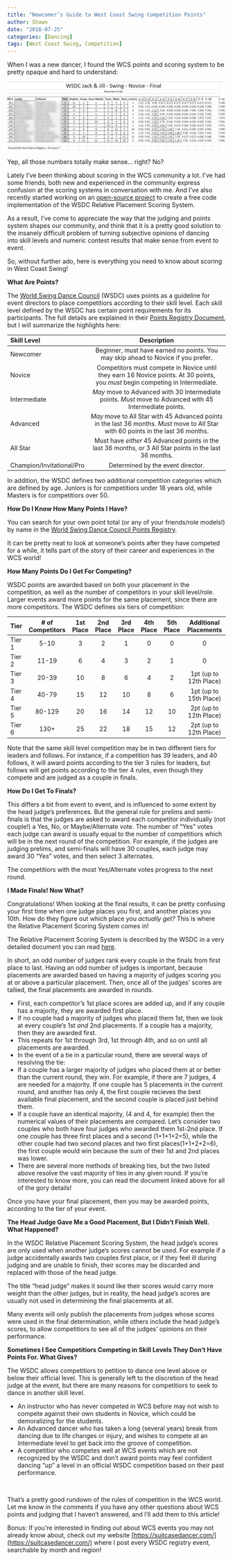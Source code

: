 ```yaml
---
title: "Newcomer’s Guide to West Coast Swing Competition Points"
author: Shawn
date: "2018-07-25"
categories: [Dancing]
tags: [West Coast Swing, Competition]
---
```


When I was a new dancer, I found the WCS points and scoring system to be pretty opaque and hard to understand:

![WCS Score Sheet](/content\2018\07\wcs-score-sheet.png)

Yep, all those numbers totally make sense... right? No?

Lately I’ve been thinking about scoring in the WCS community a lot. I’ve had some friends, both new and experienced in the community express confusion at the scoring systems in conversation with me. And I’ve also recently started working on an [open-source project](https://github.com/JessieArr/RelativePlacement/) to create a free code implementation of the WSDC Relative Placement Scoring System.

As a result, I’ve come to appreciate the way that the judging and points system shapes our community, and think that it is a pretty good solution to the insanely difficult problem of turning subjective opinions of dancing into skill levels and numeric contest results that make sense from event to event.

So, without further ado, here is everything you need to know about scoring in West Coast Swing!

**What Are Points?**

The [World Swing Dance Council](https://www.worldsdc.com/) (WSDC) uses points as a guideline for event directors to place competitiors according to their skill level. Each skill level defined by the WSDC has certain point requirements for its participants. The full details are explained in their [Points Registry Document](https://www.worldsdc.com/wp-content/uploads/2016/02/WSDC-Points-Registry-Document-7-1-2015.pdf), but I will summarize the highlights here:

| Skill Level | Description
| :------------- | :----------: |
| Newcomer | Beginner, must have earned no points. You may skip ahead to Novice if you prefer. |
| Novice | Competitors must compete in Novice until they earn 16 Novice points. At 30 points, you _must_ begin competing in Intermediate. |
| Intermediate | _May_ move to Advanced with 30 Intermediate points. _Must_ move to Advanced with 45 Intermediate points. |
| Advanced | _May_ move to All Star with 45 Advanced points in the last 36 months. _Must_ move to All Star with 60 points in the last 36 months. |
| All Star | Must have _either_ 45 Advanced points in the last 36 months, _or_ 3 All Star points in the last 36 months. |
| Champion/Invitational/Pro | Determined by the event director. |

In addition, the WSDC defines two additional competition categories which are defined by age. Juniors is for competitiors under 18 years old, while Masters is for competitiors over 50.

**How Do I Know How Many Points I Have?**

You can search for your own point total (or any of your friends/role models!) by name in the [World Swing Dance Council Points Registry](http://www.worldsdc.com/registry-points/).

It can be pretty neat to look at someone’s points after they have competed for a while, it tells part of the story of their career and experiences in the WCS world!

**How Many Points Do I Get For Competing?**

WSDC points are awarded based on both your placement in the competition, as well as the number of competitors in your skill level/role. Larger events award more points for the same placement, since there are more competitors. The WSDC defines six tiers of competition:

| Tier | \# of Competitors | 1st Place | 2nd Place | 3rd Place | 4th Place | 5th Place | Additional Placements |
| :------------- | :----------: |:----------: |:----------: |:----------: |:----------: |:----------: |:----------: |
| Tier 1 | 5-10 | 3 | 2 | 1 | 0 | 0 | 0
| Tier 2 | 11-19 | 6 | 4 | 3 | 2 | 1 | 0 |
| Tier 3 | 20-39 | 10 | 8 | 6 | 4 | 2 | 1pt (up to 12th Place) |
| Tier 4 | 40-79 | 15 | 12 | 10 | 8 | 6 | 1pt (up to 15th Place) |
| Tier 5 | 80-129 | 20 | 16 | 14 | 12 | 10 | 2pt (up to 12th Place) |
| Tier 6 | 130+ | 25 | 22 | 18 | 15 | 12 | 2pt (up to 12th Place) |

Note that the same skill level competition may be in two different tiers for leaders and follows. For instance, if a competition has 39 leaders, and 40 follows, it will award points according to the tier 3 rules for leaders, but follows will get points according to the tier 4 rules, even though they compete and are judged as a couple in finals.

**How Do I Get To Finals?**

This differs a bit from event to event, and is influenced to some extent by the head judge’s preferences. But the general rule for prelims and semi-finals is that the judges are asked to award each competitor individually (not couple!) a Yes, No, or Maybe/Alternate vote. The number of “Yes” votes each judge can award is usually equal to the number of competitiors which will be in the next round of the competition. For example, if the judges are judging prelims, and semi-finals will have 30 couples, each judge may award 30 “Yes” votes, and then select 3 alternates.

The competitiors with the most Yes/Alternate votes progress to the next round.

**I Made Finals! Now What?**

Congratulations! When looking at the final results, it can be pretty confusing your first time when one judge places you first, and another places you 10th. How do they figure out which place you _actually get?_ This is where the Relative Placement Scoring System comes in!

The Relative Placement Scoring System is described by the WSDC in a very detailed document you can read [here](https://www.worldsdc.com/wp-content/uploads/2016/04/Relative_placement.pdf).

In short, an odd number of judges rank every couple in the finals from first place to last. Having an odd number of judges is important, because placements are awarded based on having a majority of judges scoring you at or above a particular placement. Then, once all of the judges’ scores are tallied, the final placements are awarded in rounds.

- First, each competitor’s 1st place scores are added up, and if any couple has a majority, they are awarded first place.
- If no couple had a majority of judges who placed them 1st, then we look at every couple’s 1st _and_ 2nd placements. If a couple has a majority, then they are awarded first.
- This repeats for 1st through 3rd, 1st through 4th, and so on until all placements are awarded.
- In the event of a tie in a particular round, there are several ways of resolving the tie:
- If a couple has a larger majority of judges who placed them at or better than the current round, they win. For example, if there are 7 judges, 4 are needed for a majority. If one couple has 5 placements in the current round, and another has only 4, the first couple recieves the best available final placement, and the second couple is placed just behind them.
- If a couple have an identical majority, (4 and 4, for example) then the numerical values of their placements are compared. Let’s consider two couples who both have four judges who awarded them 1st-2nd place. If one couple has three first places and a second (1+1+1+2=5), while the other couple had two second places and two first places(1+1+2+2=6), the first couple would win because the sum of their 1st and 2nd places was lower.
- There are several more methods of breaking ties, but the two listed above resolve the vast majority of ties in any given round. If you’re interested to know more, you can read the document linked above for all of the gory details!

Once you have your final placement, then you may be awarded points, according to the tier of your event.

**The Head Judge Gave Me a Good Placement, But I Didn’t Finish Well. What Happened?**

In the WSDC Relative Placement Scoring System, the head judge’s scores are only used when another judge’s scores cannot be used. For example if a judge accidentally awards two couples first place, or if they feel ill during judging and are unable to finish, their scores may be discarded and replaced with those of the head judge.

The title “head judge” makes it sound like their scores would carry more weight than the other judges, but in reality, the head judge’s scores are usually not used in determining the final placements at all.

Many events will only publish the placements from judges whose scores were used in the final determination, while others include the head judge’s scores, to allow competitiors to see all of the judges’ opinions on their performance.

**Sometimes I See Competitiors Competing in Skill Levels They Don’t Have Points For. What Gives?**

The WSDC allows competitiors to petition to dance one level above or below their official level. This is generally left to the discretion of the head judge at the event, but there are many reasons for competitiors to seek to dance in another skill level.

- An instructor who has never competed in WCS before may not wish to compete against their own students in Novice, which could be demoralizing for the students.
- An Advanced dancer who has taken a long (several years) break from dancing due to life changes or injury, and wishes to compete at an Intermediate level to get back into the groove of competition.
- A competitior who competes well at WCS events which are not recognized by the WSDC and don’t award points may feel confident dancing “up” a level in an official WSDC competition based on their past performance.

 

That’s a pretty good rundown of the rules of competition in the WCS world. Let me know in the comments if you have any other questions about WCS points and judging that I haven’t answered, and I’ll add them to this article!

Bonus: If you're interested in finding out about WCS events you may not already know about, check out my website [https://suitcasedancer.com/](https://suitcasedancer.com/) where I post every WSDC registry event, searchable by month and region!
